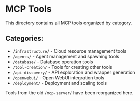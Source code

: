 # MCP Tools

This directory contains all MCP tools organized by category.

## Categories:
- `/infrastructure/` - Cloud resource management tools
- `/agents/` - Agent management and spawning tools
- `/database/` - Database operation tools
- `/tool-creation/` - Tools for creating other tools
- `/api-discovery/` - API exploration and wrapper generation
- `/openwebui/` - Open WebUI integration tools
- `/deployment/` - Deployment and scaling tools

Tools from the old `/mcp-server/` have been reorganized here.